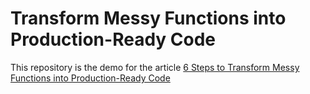 # Transform Messy Functions into Production-Ready Code
This repository is the demo for the article [6 Steps to Transform Messy Functions into Production-Ready Code](https://mathdatasimplified.com/6-steps-to-transform-messy-functions-into-production-ready-code)
